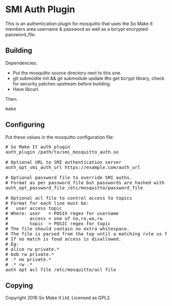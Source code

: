 SMI Auth Plugin
===============
This is an authentication plugin for mosquitto that uses the So Make It members area username & password as well as a bcrypt encrypted password_file.

Building
--------
Dependencies:
 - Put the mosquitto source directory next to this one.
 - git submodile init && git submodule update #to get bcrypt library, check for security patches upstream before building.
 - Have libcurl.

Then:
<pre>make</pre>

Configuring
-----------
Put these values in the mosquitto configuration file:
<pre>
# So Make It auth plugin
auth_plugin /path/to/smi_mosquitto_auth.so

# Optional URL to SMI authentication server
auth_opt_smi_auth_url https://example.com/auth_url

# Optional password file to override SMI auths.
# Format as per password_file but passwords are hashed with bcrypt.
auth_opt_password_file /etc/mosquitto/password_file

# Optional acl file to control access to topics
# Format for each line must be:
#   user access topic
# Where: user   = POSIX regex for username
#        access = one of no,ro,wo,rw
#        topic  = POSIC regex for topic
# The file should contain no extra whitespace.
# The file is parsed from the top until a matching rule us found.
# If no match is foud access is disallowed.
# Eg:
# alice rw private.*
# bob rw private.*
# .* no private.*
# .* rw .*
auth_opt_acl_file /etc/mosquitto/acl_file
</pre>

Copying
-------
Copyright 2016 So Make It Ltd.
Licensed as GPL2.
